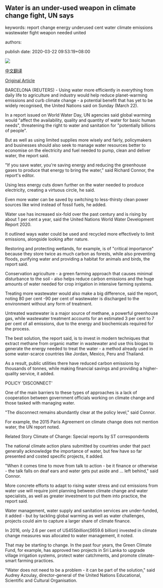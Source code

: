 ## Water is an under-used weapon in climate change fight, UN says

keywords: report change energy underused cent water climate emissions wastewater fight weapon needed united

authors: 

publish date: 2020-03-22 09:53:19+08:00

![](https://www.straitstimes.com/sites/default/files/styles/x_large/public/articles/2020/03/22/nmwaterfarm2203.jpg?itok=lSXDkqGM)

[中文翻译](Water%20is%20an%20under-used%20weapon%20in%20climate%20change%20fight%2C%20UN%20says_zh.md)

[Original Article](https://www.straitstimes.com/world/water-is-an-under-used-weapon-in-climate-change-fight-un-says)

BARCELONA (REUTERS) - Using water more efficiently in everything from daily life to agriculture and industry would help reduce planet-warming emissions and curb climate change - a potential benefit that has yet to be widely recognised, the United Nations said on Sunday (March 22).

In a report issued on World Water Day, UN agencies said global warming would "affect the availability, quality and quantity of water for basic human needs", threatening the right to water and sanitation for "potentially billions of people".

But as well as using limited supplies more wisely and fairly, policymakers and businesses should also seek to manage water resources better to economise on the electricity and fuel needed to pump, clean and deliver water, the report said.

"If you save water, you're saving energy and reducing the greenhouse gases to produce that energy to bring the water," said Richard Connor, the report's editor.

Using less energy cuts down further on the water needed to produce electricity, creating a virtuous circle, he said.

Even more water can be saved by switching to less-thirsty clean power sources like wind instead of fossil fuels, he added.

Water use has increased six-fold over the past century and is rising by about 1 per cent a year, said the United Nations World Water Development Report 2020.

It outlined ways water could be used and recycled more effectively to limit emissions, alongside looking after nature.

Restoring and protecting wetlands, for example, is of "critical importance" because they store twice as much carbon as forests, while also preventing floods, purifying water and providing a habitat for animals and birds, the report said.

Conservation agriculture - a green farming approach that causes minimal disturbance to the soil - also helps reduce carbon emissions and the huge amounts of water needed for crop irrigation in intensive farming systems.

Treating more wastewater would also make a big difference, said the report, noting 80 per cent -90 per cent of wastewater is discharged to the environment without any form of treatment.

Untreated wastewater is a major source of methane, a powerful greenhouse gas, while wastewater treatment accounts for an estimated 3 per cent to 7 per cent of all emissions, due to the energy and biochemicals required for the process.

The best solution, the report said, is to invest in modern techniques that extract methane from organic matter in wastewater and use this biogas to generate the energy needed to treat the water - a method already used in some water-scarce countries like Jordan, Mexico, Peru and Thailand.

As a result, public utilities there have reduced carbon emissions by thousands of tonnes, while making financial savings and providing a higher-quality service, it added.

POLICY 'DISCONNECT'

One of the main barriers to these types of approaches is a lack of cooperation between government officials working on climate change and those tasked with managing water.

"The disconnect remains abundantly clear at the policy level," said Connor.

For example, the 2015 Paris Agreement on climate change does not mention water, the UN report noted.

Related Story Climate of Change: Special reports by ST correspondents

The national climate action plans submitted by countries under that pact generally acknowledge the importance of water, but few have so far presented and costed specific projects, it added.

"When it comes time to move from talk to action - be it finance or otherwise - the talk falls on deaf ears and water gets put aside and ... left behind," said Connor.

More concrete efforts to adapt to rising water stress and cut emissions from water use will require joint planning between climate change and water specialists, as well as greater investment to put them into practice, the report said.

Water management, water supply and sanitation services are under-funded, it added - but by tackling global warming as well as water challenges, projects could aim to capture a larger share of climate finance.

In 2016, only 2.6 per cent of US$455 billion (S$659.6 billion) invested in climate change measures was allocated to water management, it noted.

That may be starting to change. In the past four years, the Green Climate Fund, for example, has approved two projects in Sri Lanka to upgrade village irrigation systems, protect water catchments, and promote climate-smart farming practices.

"Water does not need to be a problem - it can be part of the solution," said Audrey Azoulay, director-general of the United Nations Educational, Scientific and Cultural Organisation.